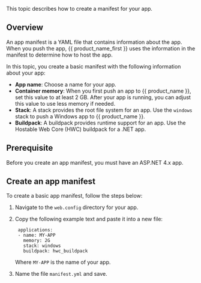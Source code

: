 This topic describes how to create a manifest for your app.

## Overview

An app manifest is a YAML file that contains information about the app.
When you push the app, {{ product_name_first }} uses the information in the manifest
to determine how to host the app.

In this topic, you create a basic manifest with the following information
about your app:

* **App name**: Choose a name for your app.
* **Container memory**: When you first push an app to {{ product_name }}, set this
value to at least 2&nbsp;GB. After your app is running, you can adjust this
value to use less memory if needed.
* **Stack**: A stack provides the root file system for an app. Use the `windows`
stack to push a Windows app to {{ product_name }}.
* **Buildpack**: A buildpack provides runtime support for an app. Use the
Hostable Web Core (HWC) buildpack for a .NET app.

## Prerequisite

Before you create an app manifest, you must have an ASP.NET 4.x app.

## Create an app manifest

To create a basic app manifest, follow the steps below:

1. Navigate to the `web.config` directory for your app.

1. Copy the following example text and paste it into a new file:

        applications:
        - name: MY-APP
          memory: 2G
          stack: windows
          buildpack: hwc_buildpack

      Where `MY-APP` is the name of your app.

1. Name the file `manifest.yml` and save.
